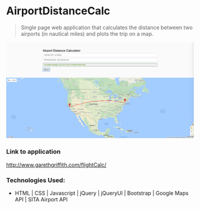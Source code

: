 # AirportDistanceCalc
> Single page web application that calculates the distance between two airports (in nautical miles) and plots the trip on a map.

![Screenshot](https://raw.githubusercontent.com/garethhgriffith/README_IMAGES/master/airportDist.png "Screenshot")

### Link to application
http://www.garethgriffith.com/flightCalc/
### Technologies Used:
- HTML | CSS | Javascript | jQuery | jQueryUI | Bootstrap | Google Maps API | SITA Airport API
